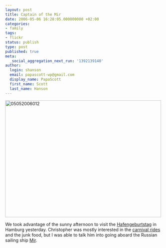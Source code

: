 ```yaml
---
layout: post
title: Captain of the Mir
date: 2006-05-06 16:28:05.000000000 +02:00
categories:
- family
tags:
- flickr
status: publish
type: post
published: true
meta:
  _social_aggregation_next_run: '1392139140'
author:
  login: shanson
  email: papascott-wp@gmail.com
  display_name: PapaScott
  first_name: Scott
  last_name: Hanson
---
```

<p><a href="http://www.flickr.com/photos/papascott/140960845/" title="Photo Sharing"><img src="https://static.flickr.com/45/140960845_5740e5f654.jpg" width="500" height="375" alt="05052006012" /></a></p>
<p>We took advantage of the sunny afternoon to visit the <a href="http://www.hafengeburtstag.de/Content_en/start_e.htm">Hafengeburtstag</a> in Hamburg yesterday. Christopher was mostly interested in the <a href="http://flickr.com/photos/papascott/140828086/">carnival rides</a> and the junk food, but I was able to talk him into going aboard the Russian sailing ship <a href="http://www.tallshipmir.ru/">Mir</a>.</p>
